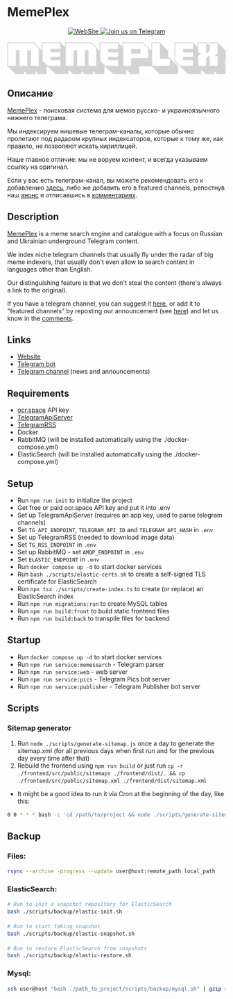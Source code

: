 # MemePlex

<p align="center">
    <a href="https://memeplex.pics">
        <img alt="WebSite" src="https://img.shields.io/badge/website-000000?style=for-the-badge&logoColor=white" />
    </a>
    <a href="https://t.me/memeplex_pics">
        <img alt="Join us on Telegram" src="https://img.shields.io/badge/Telegram-2CA5E0?style=for-the-badge&logo=telegram&logoColor=white" />
    </a>
    <br><br>
    <img alt="MemePlex logo" src="./frontend/src/assets/images/logo/logo_600.png" />
</p>

## Описание

[MemePlex](https://memeplex.pics/) - поисковая система для мемов русско- и украиноязычного нижнего телеграма.

Мы индексируем нишевые телеграм-каналы, которые обычно пролетают под радаром крупных индексаторов, которые к тому же, как правило, не позволяют искать кириллицей.

Наше главное отличие: мы не воруем контент, и всегда указываем ссылку на оригинал.

Если у вас есть телеграм-канал, вы можете рекомендовать его к добавлению [здесь](https://memeplex.pics/channelList), либо же добавить его в featured channels, репостнув наш [анонс](https://t.me/memeplex_pics/4) и отписавшись в [комментариях](https://t.me/memeplex_pics/20).

## Description

[MemePlex](https://memeplex.pics/) is a meme search engine and catalogue with a focus on Russian and Ukrainian underground Telegram content.

We index niche telegram channels that usually fly under the radar of big meme indexers, that usually don't even allow to search content in languages other than English.

Our distinguishing feature is that we don't steal the content (there's always a link to the original).

If you have a telegram channel, you can suggest it [here](https://memeplex.pics/channelList), or add it to "featured channels" by reposting our announcement (see [here](https://t.me/memeplex_pics/4)) and let us know in the [comments](https://t.me/memeplex_pics/20).

## Links

- [Website](https://memeplex.pics/)
- [Telegram bot](https://t.me/MemePlexBot)
- [Telegram channel](https://t.me/memeplex_pics) (news and announcements)

## Requirements

- [ocr.space](https://ocr.space) API key
- [TelegramApiServer](https://github.com/xtrime-ru/TelegramApiServer)
- [TelegramRSS](https://github.com/xtrime-ru/TelegramRSS)
- Docker
- RabbitMQ (will be installed automatically using the ./docker-compose.yml)
- ElasticSearch (will be installed automatically using the ./docker-compose.yml)

## Setup

- Run `npm run init` to initialize the project
- Get free or paid ocr.space API key and put it into .env
- Set up TelegramApiServer (requires an app key, used to parse telegram channels)
- Set `TG_API_ENDPOINT`, `TELEGRAM_API_ID` and `TELEGRAM_API_HASH` in `.env`
- Set up TelegramRSS (needed to download image data)
- Set `TG_RSS_ENDPOINT` in `.env`
- Set up RabbitMQ - set `AMQP_ENDPOINT` in `.env`
- Set `ELASTIC_ENDPOINT` in `.env`
- Run `docker compose up -d` to start docker services
- Run `bash ./scripts/elastic-certs.sh` to create a self-signed TLS certificate for ElasticSearch
- Run `npx tsx ./scripts/create-index.ts` to create (or replace) an ElasticSearch index
- Run `npm run migrations:run` to create MySQL tables
- Run `npm run build:front` to build static frontend files
- Run `npm run build:back` to transpile files for backend

## Startup

- Run `docker compose up -d` to start docker services
- Run `npm run service:memesearch` - Telegram parser
- Run `npm run service:web` - web server
- Run `npm run service:pics` - Telegram Pics bot server
- Run `npm run service:publisher` - Telegram Publisher bot server

## Scripts

### Sitemap generator

1. Run `node ./scripts/generate-sitemap.js` once a day to generate the sitemap.xml (for all previous days when first run and for the previous day every time after that)
2. Rebuild the frontend using `npm run build` or just run `cp -r ./frontend/src/public/sitemaps ./frontend/dist/. && cp ./frontend/src/public/sitemap.xml ./frontend/dist/sitemap.xml`
- It might be a good idea to run it via Cron at the beginning of the day, like this:
```bash
0 0 * * * bash -c 'cd /path/to/project && node ./scripts/generate-sitemap.js && cp -r ./frontend/src/public/sitemaps ./frontend/dist/. && cp ./frontend/src/public/sitemap.xml ./frontend/dist/sitemap.xml'
```

## Backup

### Files:

```bash
rsync --archive -progress --update user@host:remote_path local_path
```

### ElasticSearch:

```bash
# Run to init a snapshot repository for ElasticSearch
bash ./scripts/backup/elastic-init.sh

# Run to start taking snapshot
bash ./scripts/backup/elastic-snapshot.sh

# Run to restore ElasticSearch from snapshots
bash ./scripts/backup/elastic-restore.sh
```

### Mysql:

```bash
ssh user@host "bash ./path_to_project/scripts/backup/mysql.sh" | gzip > memeplex_$(date +%Y%m%d-%H%M%S).sql.gz
```
